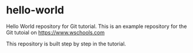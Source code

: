 # hello-world
Hello World repository for Git tutorial.
This is an example repository for the Git tutoial on https://www.wschools.com

This repository is built step by step in the tutorial.
